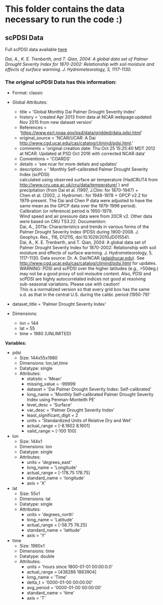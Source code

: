 # This folder contains the data necessary to run the code :)

## scPDSI Data

Full scPDSI data available [here](https://psl.noaa.gov/data/gridded/data.pdsi.html)

_Dai, A., K. E. Trenberth, and T. Qian, 2004: A global data set of Palmer Drought Severity Index for 1870-2002: Relationship with soil moisture and effects of surface warming. J. Hydrometeorology, 5, 1117-1130._

### The original scPDSI Data has this information:

* Format: classic

* Global Attributes:
  * title           = 'Global Monthly Dai Palmer Drought Severity Index'
  * history         = 'created Apr 2013 from data at NCAR webpage:updated Nov 2015 from new dataset version'
  * References      = 'https://www.esrl.noaa.gov/psd/data/gridded/data.pdsi.html'
  * original_source = 'NCAR/UCAR: A Dai http://www.cgd.ucar.edu/cas/catalog/climind/pdsi.html.'
  * comments        = 'original creation date: Thu Oct 25 15:25:40 MDT 2012 at NCAR. Updated at PSD Oct 2016 with corrected NCAR data'
  * Conventions     = 'COARDS'
  * details         = 'see ncar for more detials and updates'
  * description     = '
                   Monthly Self-calibrated Palmer Drought Severity Index (scPDSI)     
                   calculated using observed surface air temperature (HadCRUT4 from   
                   http://www.cru.uea.ac.uk/cru/data/temperature/ ) and               
                   precipitation (from Dai et al. (1997, J.Clim: for 1870-1947) +     
                   Chen et al. (2002, J. Hydromet.: for 1948-1978 + GPCP v2.2 for     
                   1979-present. The Dai and Chen P data were adjusted to have the    
                   same mean as the GPCP data over the 1979-1996 period).             
                   Calibration (or reference) period is 1950-1979.                    
                   Wind speed and air pressure data were from 20CR v2. Other data     
                   were based on CRU TS3.22. Documention:  	                   
                   Dai, A., 2011a: Characteristics and trends in various forms of the 
                   Palmer Drought Severity Index (PDSI) during 1900-2008. J. Geophys. 
                   Res., 116, D12115, doi:10.1029/2010JD015541.			   
                   Dai, A., K. E. Trenberth, and T. Qian, 2004: A global data set of  
                   Palmer Drought Severity Index for 1870-2002: Relationship with soil
                   moisture and effects of surface warming. J. Hydrometeorology, 5,   
                   1117-1130. Data source: Dr. A. Dai/NCAR (adai@ucar.edu). See       
                   http://www.cgd.ucar.edu/cas/catalog/climind/pdsi.html for updates. 
                   WARNING: PDSI and scPDSI over the higher latitudes (e.g., >50deg.) 
                   may not be a good proxy of soil moisutre content. Also, PDSI and   
                   scPDSI are highly autocorrelated indices not good at resolving     
                   sub-seasonal variations.  Please use with caution!                 
                   This is a normalized version so that every grid box has the same   
                   s.d. as that in the central U.S. during the calibr. period (1950-79)'
 * dataset_title   = 'Palmer Drought Severity Index'

* Dimensions:
  * lon  = 144
  * lat  = 55
  * time = 1980  (UNLIMITED)

**Variables:** 

* pdsi
  * Size:       144x55x1980
  * Dimensions: lon,lat,time
  * Datatype:   single
  * Attributes:
    * statistic               = 'Mean'
    * missing_value           = -99999
    * dataset                 = 'Dai Palmer Drought Severity Index: Self-calibrated'
    * long_name               = 'Monthly Self-calibrated Palmer Drought Severity Index using Penman-Monteith PE'
    * level_desc              = 'Surface'
    * var_desc                = 'Palmer Drought Severity Index'
    * least_significant_digit = 2
    * units                   = 'Standardized Units of Relative Dry and Wet'
    * actual_range            = [-8.1602      8.1601]
    * valid_range             = [-100  100]
* lon 
  * Size:       144x1
  * Dimensions: lon
  * Datatype:   single
  * Attributes:
    * units         = 'degrees_east'
    * long_name     = 'Longitude'
    * actual_range  = [-178.75        178.75]
    * standard_name = 'longitude'
    * axis          = 'X'
* lat 
  * Size:       55x1
  * Dimensions: lat
  * Datatype:   single
  * Attributes:
    * units         = 'degrees_north'
    * long_name     = 'Latitude'
    * actual_range  = [-58.75        76.25]
    * standard_name = 'latitude'
    * axis          = 'Y'
* time
  * Size:       1980x1
  * Dimensions: time
  * Datatype:   double
  * Attributes:
    * units         = 'hours since 1800-01-01 00:00:0.0'
    * actual_range  = [438288  1883904]
    * long_name     = 'Time'
    * delta_t       = '0000-01-00 00:00:00'
    * avg_period    = '0000-01-00 00:00:00'
    * standard_name = 'time'
    * axis          = 'T'
